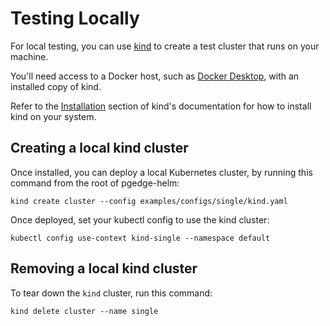 # Testing Locally

For local testing, you can use [kind](https://kind.sigs.k8s.io) to create a test cluster that runs on your machine. 

You'll need access to a Docker host, such as [Docker Desktop](https://docs.docker.com/desktop/), with an installed copy of kind.

Refer to the [Installation](https://kind.sigs.k8s.io/docs/user/quick-start/#installation) section of kind's documentation for how to install kind on your system.

## Creating a local kind cluster

Once installed, you can deploy a local Kubernetes cluster, by running this command from the root of pgedge-helm:

```shell
kind create cluster --config examples/configs/single/kind.yaml
```

Once deployed, set your kubectl config to use the kind cluster:

```shell
kubectl config use-context kind-single --namespace default
```

## Removing a local kind cluster

To tear down the `kind` cluster, run this command:

```shell
kind delete cluster --name single
```
